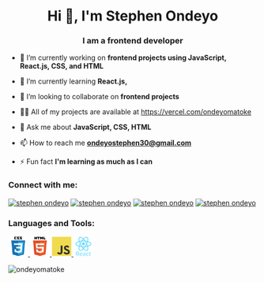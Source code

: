 <h1 align="center">Hi 👋, I'm Stephen Ondeyo</h1>
<h3 align="center">I am a frontend developer</h3>

- 🔭 I’m currently working on **frontend projects using JavaScript, React.js, CSS, and HTML**

- 🌱 I’m currently learning **React.js,**

- 👯 I’m looking to collaborate on **frontend projects**

- 👨‍💻 All of my projects are available at https://vercel.com/ondeyomatoke

- 💬 Ask me about **JavaScript, CSS, HTML**

- 📫 How to reach me **ondeyostephen30@gmail.com**

- ⚡ Fun fact **I'm learning as much as I can**

<h3 align="left">Connect with me:</h3>
<p align="left">
<a href="https://twitter.com/stephen ondeyo" target="blank"><img align="center" src="https://raw.githubusercontent.com/rahuldkjain/github-profile-readme-generator/master/src/images/icons/Social/twitter.svg" alt="stephen ondeyo" height="30" width="40" /></a>
<a href="https://linkedin.com/in/stephen ondeyo" target="blank"><img align="center" src="https://raw.githubusercontent.com/rahuldkjain/github-profile-readme-generator/master/src/images/icons/Social/linked-in-alt.svg" alt="stephen ondeyo" height="30" width="40" /></a>
<a href="https://fb.com/stephen ondeyo" target="blank"><img align="center" src="https://raw.githubusercontent.com/rahuldkjain/github-profile-readme-generator/master/src/images/icons/Social/facebook.svg" alt="stephen ondeyo" height="30" width="40" /></a>
<a href="https://instagram.com/stephen ondeyo" target="blank"><img align="center" src="https://raw.githubusercontent.com/rahuldkjain/github-profile-readme-generator/master/src/images/icons/Social/instagram.svg" alt="stephen ondeyo" height="30" width="40" /></a>
</p>

<h3 align="left">Languages and Tools:</h3>
<p align="left"> <a href="https://www.w3schools.com/css/" target="_blank" rel="noreferrer"> <img src="https://raw.githubusercontent.com/devicons/devicon/master/icons/css3/css3-original-wordmark.svg" alt="css3" width="40" height="40"/> </a> <a href="https://www.w3.org/html/" target="_blank" rel="noreferrer"> <img src="https://raw.githubusercontent.com/devicons/devicon/master/icons/html5/html5-original-wordmark.svg" alt="html5" width="40" height="40"/> </a> <a href="https://developer.mozilla.org/en-US/docs/Web/JavaScript" target="_blank" rel="noreferrer"> <img src="https://raw.githubusercontent.com/devicons/devicon/master/icons/javascript/javascript-original.svg" alt="javascript" width="40" height="40"/> </a> <a href="https://reactjs.org/" target="_blank" rel="noreferrer"> <img src="https://raw.githubusercontent.com/devicons/devicon/master/icons/react/react-original-wordmark.svg" alt="react" width="40" height="40"/> </a> </p>

<p><img align="center" src="https://github-readme-stats.vercel.app/api/top-langs?username=ondeyomatoke&show_icons=true&locale=en&layout=compact" alt="ondeyomatoke" /></p>
